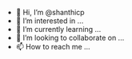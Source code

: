 - 👋 Hi, I’m @shanthicp
- 👀 I’m interested in ...
- 🌱 I’m currently learning ...
- 💞️ I’m looking to collaborate on ...
- 📫 How to reach me ...

<!---
shanthicp/shanthicp is a ✨ special ✨ repository because its `README.md` (this file) appears on your GitHub profile.
You can click the Preview link to take a look at your changes.
--->

